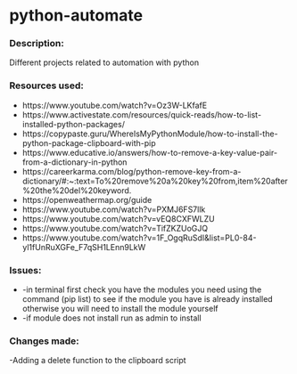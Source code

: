 # python-automate

<h3>Description:</h3>

Different projects related to automation with python


<h3>Resources used:</h3>
<ul>
<li>https://www.youtube.com/watch?v=Oz3W-LKfafE</li>
<li>https://www.activestate.com/resources/quick-reads/how-to-list-installed-python-packages/</li>
<li>https://copypaste.guru/WhereIsMyPythonModule/how-to-install-the-python-package-clipboard-with-pip</li>
<li>https://www.educative.io/answers/how-to-remove-a-key-value-pair-from-a-dictionary-in-python</li>
<li>https://careerkarma.com/blog/python-remove-key-from-a-dictionary/#:~:text=To%20remove%20a%20key%20from,item%20after%20the%20del%20keyword.</li>
<li>https://openweathermap.org/guide</li>
<li>https://www.youtube.com/watch?v=PXMJ6FS7llk</li>
<li>https://www.youtube.com/watch?v=vEQ8CXFWLZU</li>
<li>https://www.youtube.com/watch?v=TifZKZUoGJQ</li>
<li>https://www.youtube.com/watch?v=1F_OgqRuSdI&list=PL0-84-yl1fUnRuXGFe_F7qSH1LEnn9LkW</li>
</ul>


<h3>Issues:</h3>
<ul>
<li>-in terminal first check you have the modules you need using the command (pip list) to see if the module you have is already installed otherwise you will need to install the module yourself</li>
<li>-if module does not install run as admin to install</li>
</ul>

<h3>Changes made:</h3>
-Adding a delete function to the clipboard script
